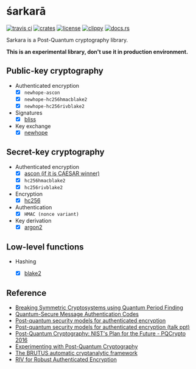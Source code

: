 # śarkarā
[![travis ci](https://api.travis-ci.org/quininer/sarkara.svg)](https://travis-ci.org/quininer/sarkara)
[![crates](https://img.shields.io/crates/v/sarkara.svg)](https://crates.io/crates/sarkara)
[![license](https://img.shields.io/github/license/quininer/sarkara.svg)](https://github.com/quininer/sarkara/blob/master/LICENSE)
[![clippy](https://clippy.bashy.io/github/quininer/sarkara/master/badge.svg)](https://clippy.bashy.io/github/quininer/sarkara/master/log)
[![docs.rs](https://docs.rs/sarkara/badge.svg)](https://docs.rs/sarkara/)

Sarkara is a Post-Quantum cryptography library.

**This is an experimental library, don't use it in production environment.**


Public-key cryptography
-----------------------

* Authenticated encryption
	+ [x] `newhope-ascon`
	+ [x] `newhope-hc256hmacblake2`
	+ [x] `newhope-hc256rivblake2`
* Signatures
	+ [x] [bliss](http://bliss.di.ens.fr/)
* Key exchange
	+ [x] [newhope](https://eprint.iacr.org/2015/1092)

Secret-key cryptography
-----------------------

* Authenticated encryption
	+ [x] [ascon (if it is CAESAR winner)](http://ascon.iaik.tugraz.at/)
	+ [x] `hc256hmacblake2`
	+ [x] `hc256rivblake2`
* Encryption
	+ [x] [hc256](http://www.ecrypt.eu.org/stream/hcpf.html)
* Authentication
	+ [x] `HMAC (nonce variant)`
* Key derivation
	+ [x] [argon2](https://password-hashing.net/)

Low-level functions
-------------------

* Hashing
	+ [x] [blake2](https://blake2.net/)


Reference
---------

* [Breaking Symmetric Cryptosystems using Quantum Period Finding](https://arxiv.org/pdf/1602.05973)
* [Quantum-Secure Message Authentication Codes](http://eprint.iacr.org/2012/606.pdf)
* [Post-quantum security models for authenticated encryption](http://cacr.uwaterloo.ca/techreports/2016/cacr2016-04.pdf)
* [Post-quantum security models for authenticated encryption (talk ppt)](https://pqcrypto2016.jp/data/Soukharev-talk3.pdf)
* [Post-Quantum Cryptography: NIST's Plan for the Future - PQCrypto 2016](https://pqcrypto2016.jp/data/pqc2016_nist_announcement.pdf)
* [Experimenting with Post-Quantum Cryptography](https://security.googleblog.com/2016/07/experimenting-with-post-quantum.html)
* [The BRUTUS automatic cryptanalytic framework](https://link.springer.com/article/10.1007%2Fs13389-015-0114-1)
* [RIV for Robust Authenticated Encryption](https://fse.rub.de/slides/fse_talk_lucks.pdf)

